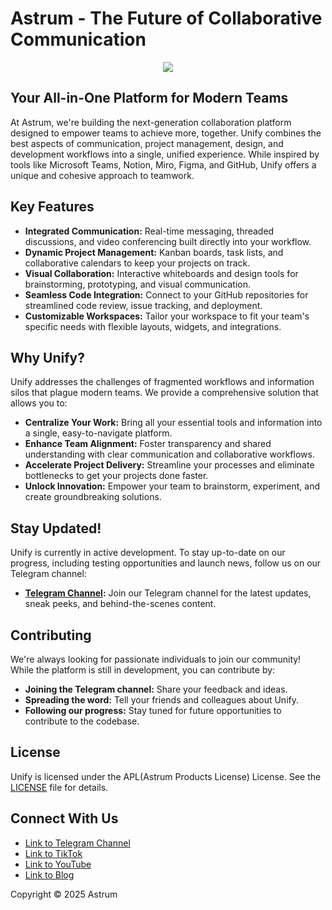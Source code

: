 # Astrum - The Future of Collaborative Communication

<div align="center">
  <img src="https://avatars.githubusercontent.com/u/203841999?s=200&v=4" />
</div>

## Your All-in-One Platform for Modern Teams

At Astrum, we're building the next-generation collaboration platform designed to empower teams to achieve more, together. Unify combines the best aspects of communication, project management, design, and development workflows into a single, unified experience. While inspired by tools like Microsoft Teams, Notion, Miro, Figma, and GitHub, Unify offers a unique and cohesive approach to teamwork.

## Key Features

*   **Integrated Communication:** Real-time messaging, threaded discussions, and video conferencing built directly into your workflow.
*   **Dynamic Project Management:**  Kanban boards, task lists, and collaborative calendars to keep your projects on track.
*   **Visual Collaboration:**  Interactive whiteboards and design tools for brainstorming, prototyping, and visual communication.
*   **Seamless Code Integration:**  Connect to your GitHub repositories for streamlined code review, issue tracking, and deployment.
*   **Customizable Workspaces:**  Tailor your workspace to fit your team's specific needs with flexible layouts, widgets, and integrations.

## Why Unify?

Unify addresses the challenges of fragmented workflows and information silos that plague modern teams. We provide a comprehensive solution that allows you to:

*   **Centralize Your Work:**  Bring all your essential tools and information into a single, easy-to-navigate platform.
*   **Enhance Team Alignment:**  Foster transparency and shared understanding with clear communication and collaborative workflows.
*   **Accelerate Project Delivery:**  Streamline your processes and eliminate bottlenecks to get your projects done faster.
*   **Unlock Innovation:**  Empower your team to brainstorm, experiment, and create groundbreaking solutions.

## Stay Updated!

Unify is currently in active development. To stay up-to-date on our progress, including testing opportunities and launch news, follow us on our Telegram channel:

*   **[Telegram Channel](http://t.me/astrum_dev):** Join our Telegram channel for the latest updates, sneak peeks, and behind-the-scenes content.

## Contributing

We're always looking for passionate individuals to join our community! While the platform is still in development, you can contribute by:

*   **Joining the Telegram channel:** Share your feedback and ideas.
*   **Spreading the word:** Tell your friends and colleagues about Unify.
*   **Following our progress:** Stay tuned for future opportunities to contribute to the codebase.

## License

Unify is licensed under the APL(Astrum Products License) License. See the [LICENSE](https://github.com/StdAstrum/.github/blob/main/licenses/APL.md) file for details.

## Connect With Us

*   [Link to Telegram Channel](http://t.me/astrum_dev)
*   [Link to TikTok](https://www.tiktok.com/@astrum_std)
*   [Link to YouTube](https://www.youtube.com/@astrum-std)
*   [Link to Blog](https://ast-rum.tech/project-details)

Copyright © 2025 Astrum
